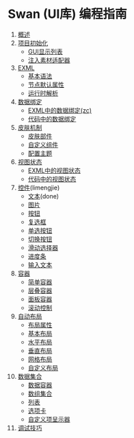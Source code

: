 Swan (UI库) 编程指南
==================================

1. [概述]()
2. [项目初始化]()
	* [GUI显示列表]()
	* [注入素材适配器]()
3. [EXML]()
	* [基本语法]()
	* [节点默认属性]()
	* [运行时解析]()
4. [数据绑定](4-0-binding.md)
	* [EXML中的数据绑定(zc)](4-1-exml-binding.md)
	* [代码中的数据绑定]()
5. [皮肤机制]()
	* [皮肤部件]()
	* [自定义组件]()
	* [配置主题]()	
6. [视图状态]()
	* [EXML中的视图状态]()
	* [代码中的视图状态]()
7. [控件](7-0-component.md)(limengjie)
    * [文本](7-1-component.md)(done)
    * [图片]()
	* [按钮]()
	* [复选框]()
	* [单选按钮]()
	* [切换按钮]()
	* [滑动选择器]()
	* [进度条]()
	* [输入文本]()				
8. [容器]()	
	* [简单容器]()
	* [层叠容器]()	
	* [面板容器]()	
	* [滚动控制]()		
9. [自动布局]()	
	* [布局属性]()
	* [基本布局]()	
	* [水平布局]()	
	* [垂直布局]()
	* [网格布局]()	
	* [自定义布局]()	
10. [数据集合]()	
	* [数据容器]()
	* [数组集合]()
	* [列表]()	
	* [选项卡]()	
	* [自定义项呈示器]()	
11. [调试技巧]()	

	
